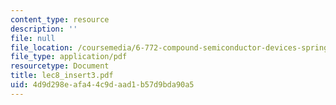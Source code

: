 ```yaml
---
content_type: resource
description: ''
file: null
file_location: /coursemedia/6-772-compound-semiconductor-devices-spring-2003/4d9d298eafa44c9daad1b57d9bda90a5_lec8_insert3.pdf
file_type: application/pdf
resourcetype: Document
title: lec8_insert3.pdf
uid: 4d9d298e-afa4-4c9d-aad1-b57d9bda90a5
---
```

